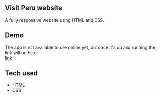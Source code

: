 ## Visit Peru website

A fully responsive website using HTML and CSS.

## Demo

The app is not available to use online yet, but once it's up and running the link will be here: <br />
[link](http://localhost:3000)

## Tech used
- HTML
- CSS
